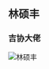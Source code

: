 ## 林硕丰
### 吉协大佬
![林硕丰](http://mmbiz.qpic.cn/mmbiz_jpg/o4VNBgDFNzHqc92tqoULeaCGY3UIMaaEDFNFsngY683VZvYgs3dywEratibGepMDazLT2Z4wfVEiaZ9Khxia5SicBw/640?wx_fmt=jpeg&tp=webp&wxfrom=5&wx_lazy=1 "有意思")

